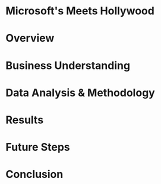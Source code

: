 # Microsoft's Meets Hollywood
# Overview
# Business Understanding
# Data Analysis & Methodology
# Results
# Future Steps 
# Conclusion 
